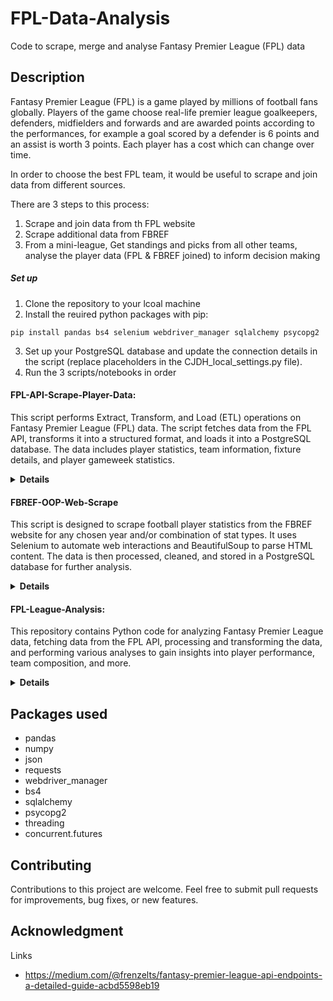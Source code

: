 # FPL-Data-Analysis

Code to scrape, merge and analyse Fantasy Premier League (FPL) data

## Description

Fantasy Premier League (FPL) is a game played by millions of football fans globally. Players of the game choose real-life premier league goalkeepers, defenders, midfielders and forwards and are awarded points according to the performances, for example a goal scored by a defender is 6 points and an assist is worth 3 points. Each player has a cost which can change over time.

In order to choose the best FPL team, it would be useful to scrape and join data from different sources.

There are 3 steps to this process:
1. Scrape and join data from th FPL website
2. Scrape additional data from FBREF
3. From a mini-league,  Get standings and picks from all other teams, analyse the player data (FPL & FBREF joined) to inform decision making

##### Set up
1. Clone the repository to your lcoal machine
2. Install the reuired python packages with pip:
```
pip install pandas bs4 selenium webdriver_manager sqlalchemy psycopg2
```
3. Set up your PostgreSQL database and update the connection details in the script (replace placeholders in the CJDH_local_settings.py file).
4. Run the 3 scripts/notebooks in order


#### FPL-API-Scrape-Player-Data:
This script performs Extract, Transform, and Load (ETL) operations on Fantasy Premier League (FPL) data. The script fetches data from the FPL API, transforms it into a structured format, and loads it into a PostgreSQL database. The data includes player statistics, team information, fixture details, and player gameweek statistics.


<details>
<summary><strong>Details</strong></summary>

##### Script Details

The script fetches data, creates staging tables for the following tables in postgreSQL:

| Tables         | Description                                       |
| -------------  | -------------                                     |
| player         | Season summary info for each player               |
| teams          | Info for each team                                |
| fixtures       | Info for each match in the 2023/24 season         |
| player_details | Gameweek info for each player for every gameweek  |

##### Results

The script generates a CSV file named playergw_updated.csv containing joined data from the player gameweek table and player details data. This file can be found in the data directory.

</details>

#### FBREF-OOP-Web-Scrape
This script is designed to scrape football player statistics from the FBREF website for any chosen year and/or combination of stat types. It uses Selenium to automate web interactions and BeautifulSoup to parse HTML content. The data is then processed, cleaned, and stored in a PostgreSQL database for further analysis.

<details>
<summary><strong>Details</strong></summary>

##### Script Details
The script consists of several classes:
* Web_Scraper: Handles the web scraping process using Selenium and provides methods to fetch HTML content.
* League: Parses the HTML content to extract player data and column names.
* Player: Processes player data, fetches additional stats, and organizes the data for each player.
* main: Brings together all functions, scrapes data for multiple seasons, and stores the data in a PostgreSQL database.

</details>

#### FPL-League-Analysis:
This repository contains Python code for analyzing Fantasy Premier League data, fetching data from the FPL API, processing and transforming the data, and performing various analyses to gain insights into player performance, team composition, and more.

<details>
<summary><strong>Details</strong></summary>

##### Script Details
The code performs the following tasks:
* Fetches league standings data from the FPL API.
* Collects member IDs and player names from the league data.
* Determines the maximum gameweek available for each member.
* Retrieves member's picks data for each gameweek.
* Loads data into a PostgreSQL database.
* Performs analysis to provide insights on team composition, player selections, and more.

##### Results

The code generates CSV files containing gameweek-level analysis and member picks data:
* DIVX_gameweek_updated.csv: Gameweek-level analysis with formation, captain selection, and more.
* DIVX_picks_updated.csv: Member's picks data for each gameweek.
* The notebook takes approx. 5 minutes to run for a league with 17 members

A summary of the insight provided is where transfer suggestions are made, maximising the difference between the expected gain of bringing in a new player relative to the other members of my mini-league (expected points * 1-ownership rate) minus the expected loss of taking out a player relative to the other members of my mini-league (expected points * ownership rate). In GW1 this table looked like this:

| web_name    | element | element_type | now_cost | multiplier | multiplier_myteam | own_rate | ep_next | expected_gain | expected_loss_on_transfer | affordable_suggested_transfer | suggested_transfer_gain |
|-------------|---------|--------------|----------|------------|-------------------|----------|---------|---------------|---------------------------|-------------------------------|------------------------|
| Chilwell    | 195     | 2            | 56       | 4.0        | 1                 | 0.2500   | 2.6     | 1.95000       | 0.65000                   | [Rúben, 0.0, 3.1, 3.1, 2.45] | 2.45                   |
| Watkins     | 60      | 4            | 80       | 3.0        | 1                 | 0.1875   | 2.6     | 2.11250       | 0.48750                   | [Darwin, 0.062, 2.9, 2.72, 2.23] | 2.23                   |
| B.Fernandes | 373     | 3            | 85       | 5.0        | 1                 | 0.3125   | 3.4     | 2.33750       | 1.06250                   | [Ødegaard, 0.062, 3.4, 3.19, 2.12] | 2.12                   |
| Martinelli  | 12      | 3            | 80       | 6.0        | 1                 | 0.3750   | 3.3     | 2.06250       | 1.23750                   | [Havertz, 0.062, 3.1, 2.91, 1.67] | 1.67                   |
| Onana       | 597     | 1            | 50       | 7.0        | 1                 | 0.4375   | 3.7     | 2.08125       | 1.61875                   | [Ramsdale, 0.125, 3.7, 3.24, 1.62] | 1.62                   |
| Rashford    | 396     | 3            | 90       | 8.0        | 1                 | 0.5000   | 3.5     | 1.75000       | 1.75000                   | [Ødegaard, 0.062, 3.4, 3.19, 1.44] | 1.44                   |
| Estupiñan   | 131     | 2            | 51       | 10.0       | 1                 | 0.6250   | 2.4     | 0.90000       | 1.50000                   | [Walker, 0.0, 2.8, 2.8, 1.3] | 1.30                   |
| Gabriel     | 5       | 2            | 50       | 9.0        | 1                 | 0.5625   | 2.8     | 1.22500       | 1.57500                   | [Walker, 0.0, 2.8, 2.8, 1.22] | 1.22                   |
| Beyer       | 160     | 2            | 40       | 0.0        | 0                 | 0.0000   | 0.0     | 0.00000       | 0.00000                   | [Chambers, 0.0, 1.0, 1.0, 1.0] | 1.00                   |
| Turner      | 28      | 1            | 40       | 0.0        | 0                 | 0.0000   | 1.5     | 0.00000       | 0.00000                   | [Areola, 0.0, 1.0, 1.0, 1.0] | 1.00                   |
| Mubama      | 538     | 4            | 45       | 0.0        | 0                 | 0.0000   | 1.0     | 0.00000       | 0.00000                   | [Archer, 0.0, 1.0, 1.0, 1.0] | 1.00                   |
| Mitoma      | 143     | 3            | 65       | 12.0       | 1                 | 0.7500   | 2.3     | 0.57500       | 1.72500                   | [Gibbs-White, 0.0, 2.7, 2.7, 0.98] | 0.98                   |
| Baldock     | 473     | 2            | 40       | 1.0        | 0                 | 0.0625   | 0.5     | -0.03125      | 0.03125                   | [Chambers, 0.0, 1.0, 1.0, 0.97] | 0.97                   |
| Saka        | 19      | 3            | 86       | 12.0       | 1                 | 0.7500   | 3.4     | 0.85000       | 2.55000                   | [Ødegaard, 0.062, 3.4, 3.19, 0.64] | 0.64                   |
| Haaland     | 355     | 4            | 140      | 26.0       | 2                 | 1.6250   | 4.5     | 1.68750       | 7.31250                   | [nan, nan, nan, nan, nan] | NaN                    |

From this table I can tell that the highest gain in expected points would be in transferring out Ben Chilwell for Ruben Dias

</details>


## Packages used
* pandas
* numpy
* json
* requests
* webdriver_manager
* bs4
* sqlalchemy
* psycopg2
* threading
* concurrent.futures


## Contributing
Contributions to this project are welcome. Feel free to submit pull requests for improvements, bug fixes, or new features.

## Acknowledgment

Links
* https://medium.com/@frenzelts/fantasy-premier-league-api-endpoints-a-detailed-guide-acbd5598eb19